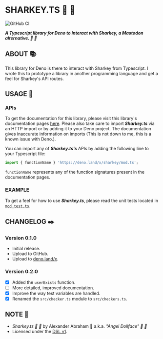# SHARKEY.TS :shark: :sauropod:

![GitHub CI](https://github.com/angeldollface/sharkey.ts/actions/workflows/deno.yml/badge.svg)

***A Typescript library for Deno to interact with Sharkey, a Mastodon alternative. :shark: :sauropod:***

## ABOUT :books:

This library for Deno is there to interact with Sharkey from Typescript. I wrote this to prototype a library in another programming language and get a feel for Sharkey's API routes.

## USAGE :hammer:

### APIs

To get the documentation for this library, please visit this library's documentation pages [here](https://angeldollface.boo/sharkey.ts). Please also take care to import ***Sharkey.ts*** via an HTTP import or by adding it to your Deno project. The documentation gives inaccurate information on imports (This is not down to me, this is a known issue with Deno.).

You can import any of ***Sharkey.ts's*** APIs by adding the following line to your Typescript file:

```Typescript
import { functionName } 'https://deno.land/x/sharkey/mod.ts';
```

`functionName` represents any of the function signatures present in the documentation pages.

### EXAMPLE

To get a feel for how to use ***Sharkey.ts***, please read the unit tests located in [`mod_test.ts`](mod_test.ts).

## CHANGELOG :black_nib:

### Version 0.1.0

- Initial release.
- Upload to GitHub.
- Upload to [deno.land/x](https://deno.land/x).

### Version 0.2.0

- [x] Added the `userExists` function.
- [ ] More detailed, improved documentation.
- [x] Improve the way test variables are handled.
- [x] Renamed the `src/checker.ts` module to `src/checkers.ts`.

## NOTE :scroll:

- *Sharkey.ts :shark: :sauropod:* by Alexander Abraham :black_heart: a.k.a. *"Angel Dollface" :dolls: :ribbon:*
- Licensed under the [DSL v1](https://github.com/angeldollface/doll-software-license).
